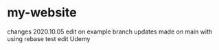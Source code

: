 # my-website
changes 2020.10.05
edit on example branch
updates made on main with using rebase
test edit Udemy
